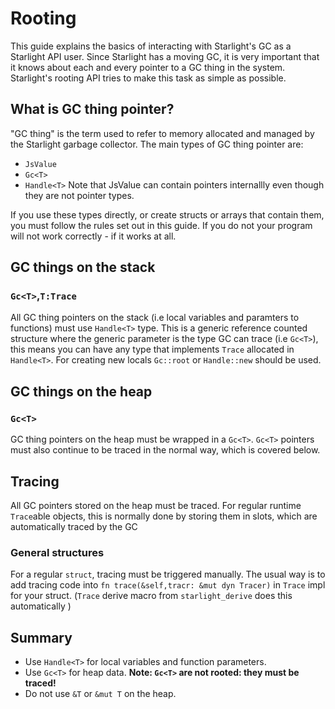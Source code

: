 # Rooting

This guide explains the basics of interacting with Starlight's GC as a Starlight API user. Since Starlight has a moving GC, it is very important that it knows about each and every pointer to a GC thing in the system. Starlight's rooting API tries to make this task as simple as possible.

## What is GC thing pointer?

"GC thing" is the term used to refer to memory allocated and managed by the Starlight garbage collector. The main types of GC thing pointer are:

- `JsValue`
- `Gc<T>`
- `Handle<T>`
Note that JsValue can contain pointers internallly even though they are not pointer types.

If you use these types directly, or create structs or arrays that contain them, you must follow the rules set out in this guide. If you do not your program will not work correctly - if it works at all.

## GC things on the stack

### `Gc<T>`,`T:Trace`

All GC thing pointers on the stack (i.e local variables and paramters to functions) must use `Handle<T>` type. This is a generic reference counted structure where the generic parameter is the type GC can trace (i.e `Gc<T>`), this means you can have any type that implements `Trace` allocated in `Handle<T>`. For creating new locals `Gc::root` or `Handle::new` should be used. 
## GC things on the heap

### `Gc<T>`

GC thing pointers on the heap must be wrapped in a `Gc<T>`. `Gc<T>` pointers must also continue to be traced in the normal way, which is covered below.

## Tracing

All GC pointers stored on the heap must be traced. For regular runtime `Trace`able objects, this is normally done by storing them in slots, which are automatically traced by the GC

### General structures

For a regular `struct`, tracing must be triggered manually. The usual way is to add tracing code into `fn trace(&self,tracr: &mut dyn Tracer)` in `Trace` impl for your struct. (`Trace` derive macro from `starlight_derive` does this automatically )

## Summary

- Use `Handle<T>` for local variables and function parameters.
- Use `Gc<T>` for heap data. **Note: `Gc<T>` are not rooted: they must be traced!**
- Do not use `&T` or `&mut T` on the heap.
